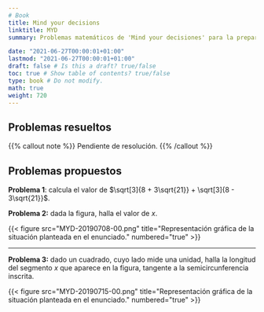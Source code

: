 ```yaml
---
# Book
title: Mind your decisions
linktitle: MYD
summary: Problemas matemáticos de 'Mind your decisiones' para la preparación de oposiciones al cuerpo de profesores de Enseñanza Secundaria, en la especialidad de matemáticas.

date: "2021-06-27T00:00:01+01:00"
lastmod: "2021-06-27T00:00:01+01:00"
draft: false # Is this a draft? true/false
toc: true # Show table of contents? true/false
type: book # Do not modify.
math: true
weight: 720
---
```


## Problemas resueltos

{{% callout note %}}
Pendiente de resolución.
{{% /callout %}}

## Problemas propuestos

**Problema 1**: calcula el valor de $\sqrt[3]{8 + 3\sqrt{21}} + \sqrt[3]{8 - 3\sqrt{21}}$.

**Problema 2:** dada la figura, halla el valor de $x$.

{{< figure src="MYD-20190708-00.png" title="Representación gráfica de la situación planteada en el enunciado." numbered="true" >}}

---

**Problema 3:** dado un cuadrado, cuyo lado mide una unidad, halla la longitud del segmento $x$ que aparece en la figura, tangente a la semicircunferencia inscrita.

{{< figure src="MYD-20190715-00.png" title="Representación gráfica de la situación planteada en el enunciado." numbered="true" >}}